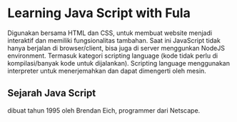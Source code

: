 # Learning Java Script with Fula

Digunakan bersama HTML dan CSS, untuk membuat website menjadi interaktif dan memiliki fungsionalitas tambahan.
Saat ini JavaScript tidak hanya berjalan di browser/client, bisa juga di server menggunkan NodeJS environment.
Termasuk kategori scripting language (kode tidak perlu di kompilasi/banyak kode untuk dijalankan). Scripting language menggunakan interpreter untuk menerjemahkan dan dapat dimengerti oleh mesin.

## Sejarah Java Script
dibuat tahun 1995 oleh Brendan Eich, programmer dari Netscape.
